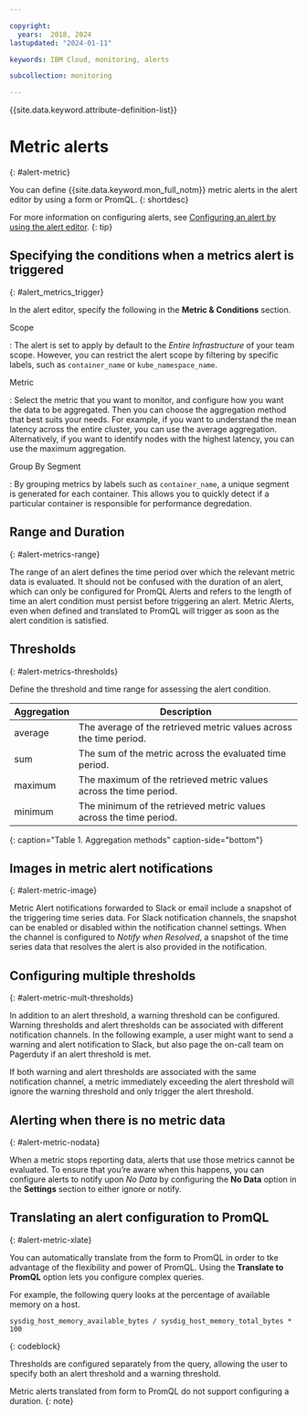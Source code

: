 ```yaml
---

copyright:
  years:  2018, 2024
lastupdated: "2024-01-11"

keywords: IBM Cloud, monitoring, alerts

subcollection: monitoring

---
```


{{site.data.keyword.attribute-definition-list}}

# Metric alerts
{: #alert-metric}

You can define {{site.data.keyword.mon_full_notm}} metric alerts in the alert editor by using a form or PromQL.
{: shortdesc}

For more information on configuring alerts, see [Configuring an alert by using the alert editor](/docs/monitoring?topic=monitoring-alert-config).
{: tip}

## Specifying the conditions when a metrics alert is triggered
{: #alert_metrics_trigger}

In the alert editor, specify the following in the **Metric & Conditions** section.

Scope

:   The alert is set to apply by default to the *Entire Infrastructure* of your team scope. However, you can restrict the alert scope by filtering by specific labels, such as `container_name` or `kube_namespace_name`.

Metric

:   Select the metric that you want to monitor, and configure how you want the data to be aggregated. Then you can choose the aggregation method that best suits your needs. For example, if you want to understand the mean latency across the entire cluster, you can use the average aggregation. Alternatively, if you want to identify nodes with the highest latency, you can use the maximum aggregation.

Group By Segment

:   By grouping metrics by labels such as `container_name`, a unique segment is generated for each container. This allows you to quickly detect if a particular container is responsible for performance degredation.

## Range and Duration
{: #alert-metrics-range}

The range of an alert defines the time period over which the relevant metric data is evaluated. It should not be confused with the duration of an alert, which can only be configured for PromQL Alerts and refers to the length of time an alert condition must persist before triggering an alert. Metric Alerts, even when defined and translated to PromQL will trigger as soon as the alert condition is satisfied.

## Thresholds
{: #alert-metrics-thresholds}

Define the threshold and time range for assessing the alert condition.

| Aggregation | Description | 
| -------------- | -------------- |
| average | The average of the retrieved metric values across the time period. |
| sum | The sum of the metric across the evaluated time period. |
| maximum | The maximum of the retrieved metric values across the time period. |
| minimum | The minimum of the retrieved metric values across the time period. |
{: caption="Table 1. Aggregation methods" caption-side="bottom"}

## Images in metric alert notifications
{: #alert-metric-image}

Metric Alert notifications forwarded to Slack or email include a snapshot of the triggering time series data. For Slack notification channels, the snapshot can be enabled or disabled within the notification channel settings. When the channel is configured to *Notify when Resolved*, a snapshot of the time series data that resolves the alert is also provided in the notification.

## Configuring multiple thresholds
{: #alert-metric-mult-thresholds}

In addition to an alert threshold, a warning threshold can be configured. Warning thresholds and alert thresholds can be associated with different notification channels. In the following example, a user might want to send a warning and alert notification to Slack, but also page the on-call team on Pagerduty if an alert threshold is met.

If both warning and alert thresholds are associated with the same notification channel, a metric immediately exceeding the alert threshold will ignore the warning threshold and only trigger the alert threshold.

## Alerting when there is no metric data
{: #alert-metric-nodata}

When a metric stops reporting data, alerts that use those metrics cannot be evaluated. To ensure that you’re aware when this happens, you can configure alerts to notify upon *No Data* by configuring the **No Data** option in the **Settings** section to either ignore or notify.

## Translating an alert configuration to PromQL
{: #alert-metric-xlate}

You can automatically translate from the form to PromQL in order to tke advantage of the flexibility and power of PromQL. Using the **Translate to PromQL** option lets you configure complex queries.

For example, the following query looks at the percentage of available memory on a host.

```text
sysdig_host_memory_available_bytes / sysdig_host_memory_total_bytes * 100
```
{: codeblock}

Thresholds are configured separately from the query, allowing the user to specify both an alert threshold and a warning threshold.

Metric alerts translated from form to PromQL do not support configuring a duration.
{: note}

